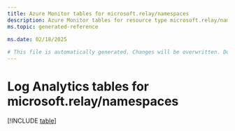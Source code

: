 ```yaml
---
title: Azure Monitor tables for microsoft.relay/namespaces
description: Azure Monitor tables for resource type microsoft.relay/namespaces
ms.topic: generated-reference
   
ms.date: 02/18/2025

# This file is automatically generated. Changes will be overwritten. Do not change this file directly.
---
```


# Log Analytics tables for microsoft.relay/namespaces  

[!INCLUDE [table](~/reusable-content/ce-skilling/azure/includes/azure-monitor/reference/tables/microsoft-relay_namespaces-include.md)]

